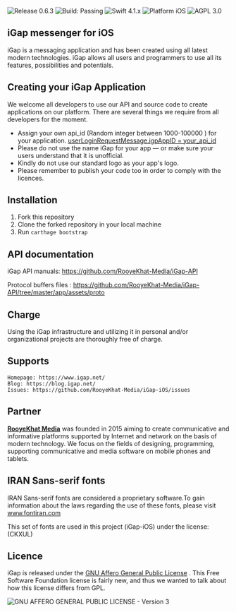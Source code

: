 
![Release 0.6.3](https://img.shields.io/badge/Release-v0.6.3-blue.svg)
![Build: Passing](https://img.shields.io/badge/Build-Passing-brightgreen.svg)
![Swift 4.1.x](https://img.shields.io/badge/Swift-4.1.x-orange.svg)
![Platform iOS](https://img.shields.io/badge/Platform-iOS-lightgrey.svg)
![AGPL 3.0](https://img.shields.io/badge/License-AGPL%203.0-blue.svg)

## iGap messenger for iOS
iGap is a messaging application and has been created using all latest modern technologies. iGap allows all users and programmers to use all its features, possibilities and potentials.

## Creating your iGap Application
We welcome all developers to use our API and source code to create applications on our platform. There are several things we require from all developers for the moment.

* Assign your own api_id (Random integer between 1000-100000 ) for your application. [userLoginRequestMessage.igpAppID = your_api_id](https://github.com/RooyeKhat-Media/iGap-iOS/blob/master/iGap/Model/Objects/Requests/IGRequestUser.swift#L112)
* Please do not use the name iGap for your app — or make sure your users understand that it is unofficial.
* Kindly do not use our standard logo as your app's logo.
* Please remember to publish your code too in order to comply with the licences.

## Installation
1. Fork this repository
2. Clone the forked repository in your local machine
3. Run ```carthage bootstrap```

## API documentation
iGap API manuals: https://github.com/RooyeKhat-Media/iGap-API

Protocol buffers files : https://github.com/RooyeKhat-Media/iGap-API/tree/master/app/assets/proto


## Charge
Using the iGap infrastructure and utilizing it in personal and/or organizational projects are thoroughly free of charge.

## Supports

    Homepage: https://www.igap.net/
    Blog: https://blog.igap.net/
    Issues: https://github.com/RooyeKhat-Media/iGap-iOS/issues

## Partner
**[RooyeKhat Media](https://rooyekhat.co/en)** was founded in 2015 aiming to create communicative and informative platforms supported by Internet and network on the basis of modern technology. We focus on the fields of designing, programming, supporting communicative and media software on mobile phones and tablets.

## IRAN Sans-serif fonts
IRAN Sans-serif fonts are considered a proprietary software.To gain information about the laws regarding the use of these fonts, please visit www.fontiran.com 

This set of fonts are used in this project (iGap-iOS) under the license: (CKXUL)

## Licence
iGap is released under the [GNU Affero General Public License](LICENSE) . This Free Software Foundation license is fairly new, and thus we wanted to talk about how this license differs from GPL.


![GNU AFFERO GENERAL PUBLIC LICENSE - Version 3](https://www.gnu.org/graphics/agplv3-88x31.png)
